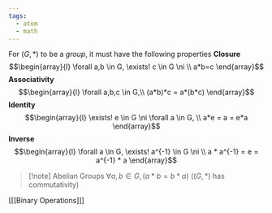 ```yaml
---
tags:
  - atom
  - math
---
```

For $(G, *)$ to be a *group*, it must have the following properties
**Closure**
$$\begin{array}{l}
	\forall a,b \in G, \exists! c \in G \ni \\
	a*b=c
\end{array}$$
**Associativity**
$$\begin{array}{l}
	\forall a,b,c \in G,\\
	(a*b)*c = a*(b*c)
\end{array}$$
**Identity**
$$\begin{array}{l}
	\exists! e \in G \ni \forall a \in G, \\
	a*e = a = e*a
\end{array}$$
**Inverse**
$$\begin{array}{l}
	\forall a \in G, \exists! a^{-1} \in G \ni \\
	a * a^{-1} = e = a^{-1} * a
\end{array}$$

> [!note] Abelian Groups
> $\forall a,b \in G, (a*b = b*a)$ ($(G,*)$ has commutativity)

\[[[Binary Operations]]\]
